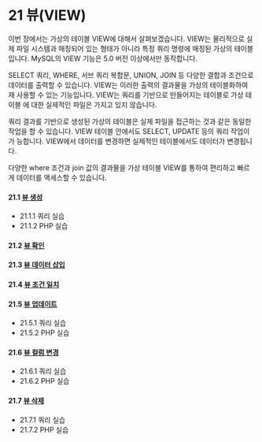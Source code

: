 # 21 뷰(VIEW) 
이번 장에서는 가상의 테이블 VIEW에 대해서 살펴보겠습니다. VIEW는 물리적으로 실 제 파일 시스템과 매칭되어 있는 형태가 아니라 특정 쿼리 명령에 매칭된 가상의 테이블 입니다. MySQL의 VIEW 기능은 5.0 버전 이상에서만 동작합니다.  

SELECT 쿼리, WHERE, 서브 쿼리 복합문, UNION, JOIN 등 다양한 결합과 조건으로 데이터를 출력할 수 있습니다. VIEW는 이러한 출력의 결과물을 가상의 테이블화하여 재 사용할 수 있는 기능입니다. VIEW는 쿼리를 기반으로 만들어지는 테이블로 가상 테이블 에 대한 실제적인 파일은 가지고 있지 않습니다.  

쿼리 결과를 기반으로 생성된 가상의 테이블은 실제 파일을 접근하는 것과 같은 동일한 작업을 할 수 있습니다. VIEW 테이블 안에서도 SELECT, UPDATE 등의 쿼리 작업이 가 능합니다. VIEW에서 데이터를 변경하면 실제적인 테이블에서도 데이터가 변경됩니다.  

다양한 where 조건과 join 값의 결과물을 가상 테이블 VIEW를 통하여 편리하고 빠르게 데이터를 액세스할 수 있습니다.  

#### 21.1 [뷰 생성](21/1)
* 21.1.1 쿼리 실습
* 21.1.2 PHP 실습

#### 21.2 [뷰 확인](21/2)

#### 21.3 [뷰 데이터 삽입](21/3)

#### 21.4 [뷰 조건 일치](21/4) 

#### 21.5 [뷰 업데이트](21/5)
* 21.5.1 쿼리 실습
* 21.5.2 PHP 실습

#### 21.6 [뷰 컬럼 변경](21/6)
* 21.6.1 쿼리 실습
* 21.6.2 PHP 실습

#### 21.7 [뷰 삭제](21/7)
* 21.7.1 쿼리 실습
* 21.7.2 PHP 실습